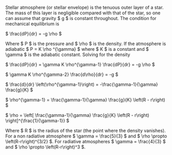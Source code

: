 Stellar atmosphere (or stellar envelope) is the tenuous outer layer of a star. The mass of this layer is negligible compared with that of the star, so one can assume that gravity $ g $ is constant throughout. The condition for mechanical equilibrium is

$ \frac{dP}{dr} = -g \rho $

Where $ P $ is the pressure and $ \rho $ is the density. If the atmosphere is adiabatic $ P = K \rho ^{\gamma} $ where $ K $ is a constant and $ \gamma $ is the adiabatic constant. Solving for the density

$ \frac{dP}{dr} = \gamma K \rho^{\gamma-1} \frac{dP}{dr} = -g \rho  $

$ \gamma K \rho^{\gamma-2} \frac{d\rho}{dr} = -g  $

$  \frac{d}{dr} \left(\rho^{\gamma-1}\right) = -\frac{\gamma-1}{\gamma} \frac{g}{K}  $

$ \rho^{\gamma-1} = \frac{\gamma-1}{\gamma} \frac{g}{K} \left(R - r\right) $

$ \rho = \left[ \frac{\gamma-1}{\gamma} \frac{g}{K} \left(R - r\right) \right]^{\frac{1}{\gamma-1}} $

Where $ R $ is the radius of the star (the point where the density vanishes). For a non radiative atmosphere $ \gamma = \frac{5}{3} $ and $ \rho \propto \left(R-r\right)^{3/2} $. For radiative atmospheres $ \gamma = \frac{4}{3} $ and $ \rho \propto \left(R-r\right)^3 $.